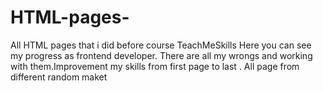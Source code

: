 # HTML-pages-
All HTML pages that i did before course TeachMeSkills
Here you can see my progress as frontend developer. There are all my wrongs and working with them.Improvement my skills from first page to last .
All page from different random maket 
